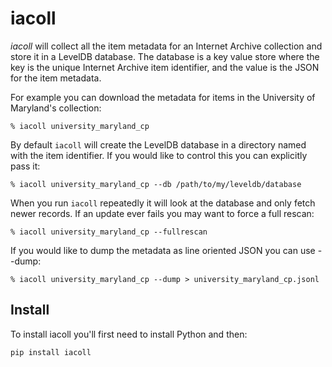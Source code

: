 # iacoll

*iacoll* will collect all the item metadata for an Internet Archive collection
and store it in a LevelDB database. The database is a key value store where the
key is the unique Internet Archive item identifier, and the value is the JSON
for the item metadata.

For example you can download the metadata for items in the University of
Maryland's collection:

    % iacoll university_maryland_cp 

By default `iacoll` will create the LevelDB database in a directory named with
the item identifier. If you would like to control this you can explicitly pass
it:

    % iacoll university_maryland_cp --db /path/to/my/leveldb/database

When you run `iacoll` repeatedly it will look at the database and only fetch
newer records. If an update ever fails you may want to force a full rescan:

    % iacoll university_maryland_cp --fullrescan

If you would like to dump the metadata as line oriented JSON you can use --dump:

    % iacoll university_maryland_cp --dump > university_maryland_cp.jsonl

## Install

To install iacoll you'll first need to install Python and then:

    pip install iacoll
